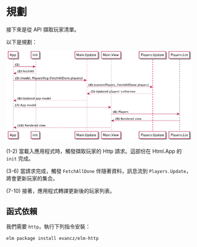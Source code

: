 # 規劃

接下來是從 API 擷取玩家清單。

以下是規劃：

![Plan](01-plan.png)

(1-2) 當載入應用程式時，觸發擷取玩家的 Http 請求。這部份在 Html.App 的 `init` 完成。

(3-6) 當請求完成，觸發 `FetchAllDone` 伴隨著資料，訊息流到 `Players.Update`，將會更新玩家的集合。

(7-10) 接著，應用程式轉譯更新後的玩家列表。

## 函式依賴

我們需要 `http`，執行下列指令安裝：

```bash
elm package install evancz/elm-http
```
